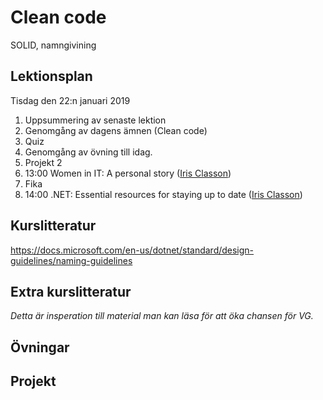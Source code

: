 # Clean code

SOLID, namngivining

## Lektionsplan
Tisdag den 22:n januari 2019
1. Uppsummering av senaste lektion
2. Genomgång av dagens ämnen (Clean code)
3. Quiz
4. Genomgång av övning till idag.
5. Projekt 2
6. 13:00 Women in IT: A personal story ([Iris Classon](http://irisclasson.com/))
7. Fika
8. 14:00 .NET: Essential resources for staying up to date ([Iris Classon](https://twitter.com/irisclasson/))

## Kurslitteratur
https://docs.microsoft.com/en-us/dotnet/standard/design-guidelines/naming-guidelines
## Extra kurslitteratur
*Detta är insperation till material man kan läsa för att öka chansen för VG.*
## Övningar
## Projekt
